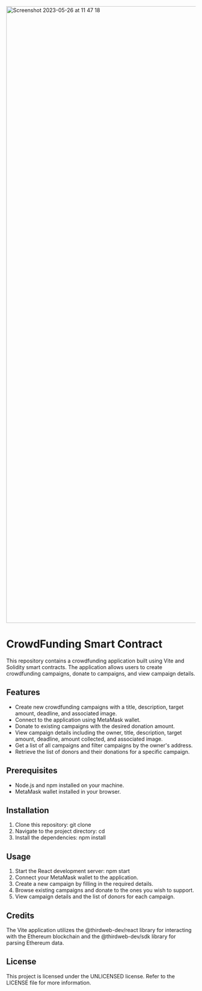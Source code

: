 <img width="1640" alt="Screenshot 2023-05-26 at 11 47 18" src="https://github.com/ThomasHeim11/Web3-Project-/assets/106417552/98d386d3-664d-444e-910a-dc4d7f3239a3">

# CrowdFunding Smart Contract
This repository contains a crowdfunding application built using Vite and Solidity smart contracts. The application allows users to create crowdfunding campaigns, donate to campaigns, and view campaign details.


## Features
- Create new crowdfunding campaigns with a title, description, target amount, deadline, and associated image.
- Connect to the application using MetaMask wallet.
- Donate to existing campaigns with the desired donation amount.
- View campaign details including the owner, title, description, target amount, deadline, amount collected, and associated image.
- Get a list of all campaigns and filter campaigns by the owner's address.
- Retrieve the list of donors and their donations for a specific campaign.


## Prerequisites
- Node.js and npm installed on your machine.
- MetaMask wallet installed in your browser.

## Installation
1. Clone this repository: git clone <repository-url>
2. Navigate to the project directory: cd <project-directory>
3. Install the dependencies: npm install
  
## Usage
1. Start the React development server: npm start
2. Connect your MetaMask wallet to the application.
3. Create a new campaign by filling in the required details.
4. Browse existing campaigns and donate to the ones you wish to support.
5. View campaign details and the list of donors for each campaign.

## Credits
The Vite application utilizes the @thirdweb-dev/react library for interacting with the Ethereum blockchain and the @thirdweb-dev/sdk library for parsing Ethereum data.

## License
 This project is licensed under the UNLICENSED license. Refer to the LICENSE file for more information.
